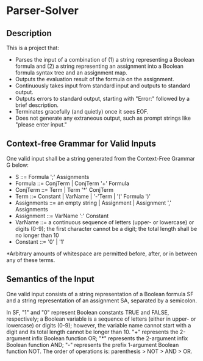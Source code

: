 # Parser-Solver

## Description

This is a project that:
- Parses the input of a combination of (1) a string representing a Boolean formula and (2) a string representing an assignment into a Boolean formula syntax tree and an assignment map.
- Outputs the evaluation result of the formula on the assignment.
- Continuously takes input from standard input and outputs to standard output.
- Outputs errors to standard output, starting with "Error:" followed by a brief description.
- Terminates gracefully (and quietly) once it sees EOF.
- Does not generate any extraneous output, such as prompt strings like "please enter input."

## Context-free Grammar for Valid Inputs

One valid input shall be a string generated from the Context-Free Grammar G below:

- S ::= Formula ';' Assignments
- Formula ::= ConjTerm | ConjTerm '+' Formula
- ConjTerm ::= Term | Term '*' ConjTerm
- Term ::= Constant | VarName | '-'Term | '(' Formula ')'
- Assignments ::= an empty string | Assignment | Assignment ',' Assignments
- Assignment ::= VarName ':' Constant
- VarName ::= a continuous sequence of letters (upper- or lowercase) or digits (0-9); the first character cannot be a digit; the total length shall be no longer than 10
- Constant ::= '0' | '1'

*Arbitrary amounts of whitespace are permitted before, after, or in between any of these terms.

## Semantics of the Input

One valid input consists of a string representation of a Boolean formula SF and a string representation of an assignment SA, separated by a semicolon.

In SF, "1" and "0" represent Boolean constants TRUE and FALSE, respectively; a Boolean variable is a sequence of letters (either in upper- or lowercase) or digits (0-9); however, the variable name cannot start with a digit and its total length cannot be longer than 10. "+" represents the 2-argument infix Boolean function OR; "*" represents the 2-argument infix Boolean function AND; "-" represents the prefix 1-argument Boolean function NOT. The order of operations is: parenthesis > NOT > AND > OR.

